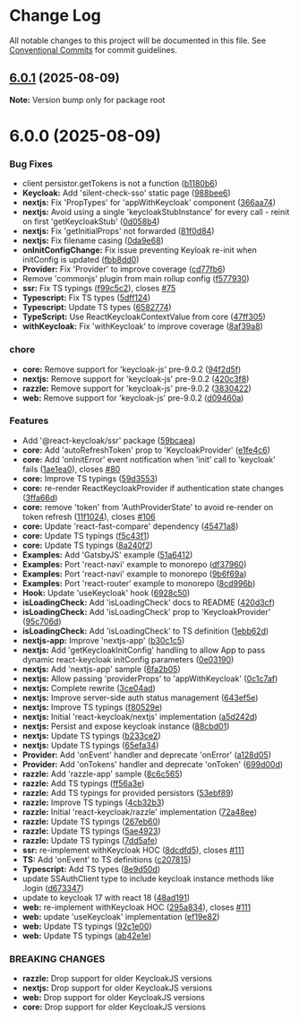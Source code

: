 # Change Log

All notable changes to this project will be documented in this file.
See [Conventional Commits](https://conventionalcommits.org) for commit guidelines.

## [6.0.1](https://github.com/leoluzh/react-keycloak-fork/compare/v6.0.0...v6.0.1) (2025-08-09)

**Note:** Version bump only for package root





# 6.0.0 (2025-08-09)


### Bug Fixes

* client persistor.getTokens is not a function  ([b1180b6](https://github.com/leoluzh/react-keycloak-fork/commit/b1180b6712b1021a973befac1a216d069ea2ec4c))
* **Keycloak:** Add 'silent-check-sso' static page ([988bee6](https://github.com/leoluzh/react-keycloak-fork/commit/988bee66ff8f2a590893e5a2f8b39f0f33620014))
* **nextjs:**  Fix 'PropTypes' for 'appWithKeycloak' component ([366aa74](https://github.com/leoluzh/react-keycloak-fork/commit/366aa74a604643c9ee767e91d3eb96d640868900))
* **nextjs:** Avoid using a single 'keycloakStubInstance' for every call - reinit on first 'getKeycloakStub' ([0d058b4](https://github.com/leoluzh/react-keycloak-fork/commit/0d058b41f2d469a5281bdf4962088c6daf7f6134))
* **nextjs:** Fix 'getInitialProps' not forwarded ([81f0d84](https://github.com/leoluzh/react-keycloak-fork/commit/81f0d8409623ccabe3bb51bc6e4a7db789579cde))
* **nextjs:** Fix filename casing ([0da9e68](https://github.com/leoluzh/react-keycloak-fork/commit/0da9e68e2985632a1876f4d6115f2c3e34a95166))
* **onInitConfigChange:** Fix issue preventing Keyloak re-init when initConfig is updated ([fbb8dd0](https://github.com/leoluzh/react-keycloak-fork/commit/fbb8dd00a9290863a03452fdb14cb3c2cb22a710))
* **Provider:** Fix 'Provider' to improve coverage ([cd77fb6](https://github.com/leoluzh/react-keycloak-fork/commit/cd77fb63ffb747a3b81c4fa74ca5e9d0398b9922))
* Remove 'commonjs' plugin from main rollup config ([f577930](https://github.com/leoluzh/react-keycloak-fork/commit/f5779302518744a6882023469f70f684e373f84c))
* **ssr:** Fix TS typings ([f99c5c2](https://github.com/leoluzh/react-keycloak-fork/commit/f99c5c284bb53721ff834cb1018073479e5447f7)), closes [#75](https://github.com/leoluzh/react-keycloak-fork/issues/75)
* **Typescript:** Fix TS types ([5dff124](https://github.com/leoluzh/react-keycloak-fork/commit/5dff124e433511be0b26cb266f519d938d1e0b2a))
* **Typescript:** Update TS types ([6582774](https://github.com/leoluzh/react-keycloak-fork/commit/65827746785476dc1a045eac06b784d6360b4ee0))
* **TypeScript:** Use ReactKeycloakContextValue from core ([47ff305](https://github.com/leoluzh/react-keycloak-fork/commit/47ff30503412a57e90fce33644d3c822320908e7))
* **withKeycloak:** Fix 'withKeycloak' to improve coverage ([8af39a8](https://github.com/leoluzh/react-keycloak-fork/commit/8af39a887fe3bd42ba25dd1ca29ff468df369b68))


### chore

* **core:** Remove support for 'keycloak-js' pre-9.0.2 ([94f2d5f](https://github.com/leoluzh/react-keycloak-fork/commit/94f2d5f8f106955091c7cc8aaa6c6dd2dbb024c4))
* **nextjs:** Remove support for 'keycloak-js' pre-9.0.2 ([420c3f8](https://github.com/leoluzh/react-keycloak-fork/commit/420c3f85ade9929becd5386b515476324826c9c2))
* **razzle:** Remove support for 'keycloak-js' pre-9.0.2 ([3830422](https://github.com/leoluzh/react-keycloak-fork/commit/3830422e3ea211aba4d9b4821dacaa6e1081f951))
* **web:** Remove support for 'keycloak-js' pre-9.0.2 ([d09460a](https://github.com/leoluzh/react-keycloak-fork/commit/d09460a62ba7bb4a104eb5ac1df558466cc4b3c0))


### Features

* Add '@react-keycloak/ssr' package ([59bcaea](https://github.com/leoluzh/react-keycloak-fork/commit/59bcaea0adba45043236cfd160dc81bf9376f6e2))
* **core:** Add 'autoRefreshToken' prop to 'KeycloakProvider' ([e1fe4c6](https://github.com/leoluzh/react-keycloak-fork/commit/e1fe4c64ceaadac2cff626637eb64562f97a9b58))
* **core:** Add 'onInitError' event notification when 'init' call to 'keycloak' fails ([1ae1ea0](https://github.com/leoluzh/react-keycloak-fork/commit/1ae1ea022203d9dc6012fad632f6bd3efe2d78a2)), closes [#80](https://github.com/leoluzh/react-keycloak-fork/issues/80)
* **core:** Improve TS typings ([59d3553](https://github.com/leoluzh/react-keycloak-fork/commit/59d35536cfa9c37d4d0f8052ade2294fc9a63b59))
* **core:** re-render ReactKeycloakProvider if authentication state changes ([3ffa66d](https://github.com/leoluzh/react-keycloak-fork/commit/3ffa66dcd88927b0247bdaacade08f62cfd77ed2))
* **core:** remove 'token' from 'AuthProviderState' to avoid re-render on token refresh ([11f1024](https://github.com/leoluzh/react-keycloak-fork/commit/11f1024dfdabb62eac8d91cb9731722341c4f72c)), closes [#106](https://github.com/leoluzh/react-keycloak-fork/issues/106)
* **core:** Update 'react-fast-compare' dependency ([45471a8](https://github.com/leoluzh/react-keycloak-fork/commit/45471a811653d40b615b67c26cadfea7ff89ebc0))
* **core:** Update TS typings ([f5c43f1](https://github.com/leoluzh/react-keycloak-fork/commit/f5c43f17f8240c7df752218b4c277e207080ab8e))
* **core:** Update TS typings ([8a240f2](https://github.com/leoluzh/react-keycloak-fork/commit/8a240f26e495a57f70a0b54da9cfe64cf4e08002))
* **Examples:** Add 'GatsbyJS' example ([51a6412](https://github.com/leoluzh/react-keycloak-fork/commit/51a6412a8b374d336e992acba0a9071efe41320f))
* **Examples:** Port 'react-navi' example to monorepo ([df37960](https://github.com/leoluzh/react-keycloak-fork/commit/df37960b67b07d2f8f458d5f909efca02a45a710))
* **Examples:** Port 'react-navi' example to monorepo ([9b6f69a](https://github.com/leoluzh/react-keycloak-fork/commit/9b6f69a67befd48a952bb5658489eb012bbcd4f4))
* **Examples:** Port 'react-router' example to monorepo ([8cd996b](https://github.com/leoluzh/react-keycloak-fork/commit/8cd996b0196e45f0ed8df40b3cf9b684958147fb))
* **Hook:** Update 'useKeycloak' hook ([6928c50](https://github.com/leoluzh/react-keycloak-fork/commit/6928c5091e60e9355a35862a3b9fb0fd88f208b7))
* **isLoadingCheck:** Add 'isLoadingCheck' docs to README ([420d3cf](https://github.com/leoluzh/react-keycloak-fork/commit/420d3cfbd21de031c237c147b02d3c432da10bea))
* **isLoadingCheck:** Add 'isLoadingCheck' prop to 'KeycloakProvider' ([95c706d](https://github.com/leoluzh/react-keycloak-fork/commit/95c706d761383716222651cc3570aa2ecec8bd71))
* **isLoadingCheck:** Add 'isLoadingCheck' to TS definition ([1ebb62d](https://github.com/leoluzh/react-keycloak-fork/commit/1ebb62d07d13f5606a2abac870a827d4394a1149))
* **nextjs-app:** Improve 'nextjs-app' ([b30c1c5](https://github.com/leoluzh/react-keycloak-fork/commit/b30c1c55c41bdec11174556d134e8053e7eb2f18))
* **nextjs:** Add 'getKeycloakInitConfig' handling to allow App to pass dynamic react-keycloak initConfig parameters ([0e03190](https://github.com/leoluzh/react-keycloak-fork/commit/0e03190a5b69d416355ea3afbeb5ae9b969a512f))
* **nextjs:** Add 'nextjs-app' sample ([6fa2b05](https://github.com/leoluzh/react-keycloak-fork/commit/6fa2b057b0e6328fb8d2958e25b88ace3a860838))
* **nextjs:** Allow passing 'providerProps' to 'appWithKeycloak' ([0c1c7af](https://github.com/leoluzh/react-keycloak-fork/commit/0c1c7af567a5617dc78870af565227b3e22abd8e))
* **nextjs:** Complete rewrite ([3ce04ad](https://github.com/leoluzh/react-keycloak-fork/commit/3ce04adaeb9a1e0523c11a518e621c0c78412eb9))
* **nextjs:** Improve server-side auth status management ([643ef5e](https://github.com/leoluzh/react-keycloak-fork/commit/643ef5eabb4d4bb24f7089d89f09588cb7168729))
* **nextjs:** Improve TS typings ([f80529e](https://github.com/leoluzh/react-keycloak-fork/commit/f80529e06b756abfdcf8b816f1112d46827e1f73))
* **nextjs:** Initial 'react-keycloak/nextjs' implementation ([a5d242d](https://github.com/leoluzh/react-keycloak-fork/commit/a5d242d6da395d175864d0fd5bf4771f796ab4e7))
* **nextjs:** Persist and expose keycloak instance ([88cbd01](https://github.com/leoluzh/react-keycloak-fork/commit/88cbd0145f6d3bd6480706b4609de5dd388deda6))
* **nextjs:** Update TS typings ([b233ce2](https://github.com/leoluzh/react-keycloak-fork/commit/b233ce29826445d1f5dc89a8b8d82031c08f4cfd))
* **nextjs:** Update TS typings ([65efa34](https://github.com/leoluzh/react-keycloak-fork/commit/65efa34226de6692e85dac158b7d5782d7b400ae))
* **Provider:** Add 'onEvent' handler and deprecate 'onError' ([a128d05](https://github.com/leoluzh/react-keycloak-fork/commit/a128d0503937285b20a317fa850537d49b258cfb))
* **Provider:** Add 'onTokens' handler and deprecate 'onToken' ([699d00d](https://github.com/leoluzh/react-keycloak-fork/commit/699d00ddd708182a30dd6cc14855b7585e63b4a0))
* **razzle:** Add 'razzle-app' sample ([8c6c565](https://github.com/leoluzh/react-keycloak-fork/commit/8c6c5654889c30d1e63efa05c7125a22e1297763))
* **razzle:** Add TS typings ([ff56a3e](https://github.com/leoluzh/react-keycloak-fork/commit/ff56a3e3104d295cc1d62034b2ad64f4a1dea3a1))
* **razzle:** Add TS typings for provided persistors ([53ebf89](https://github.com/leoluzh/react-keycloak-fork/commit/53ebf89db8f6a6901fc8e0e8dd49ba29e196394b))
* **razzle:** Improve TS typings ([4cb32b3](https://github.com/leoluzh/react-keycloak-fork/commit/4cb32b3f671eea1efce3544e9f3e6ca7a123e037))
* **razzle:** Initial 'react-keycloak/razzle' implementation ([72a48ee](https://github.com/leoluzh/react-keycloak-fork/commit/72a48ee84fe91bc7416753d6f39d406628787588))
* **razzle:** Update TS typings ([267eb60](https://github.com/leoluzh/react-keycloak-fork/commit/267eb602185aed8c98854467958e31ec0a5d87da))
* **razzle:** Update TS typings ([5ae4923](https://github.com/leoluzh/react-keycloak-fork/commit/5ae492305ba00c568f4d0c439ee33d300e764bcd))
* **razzle:** Update TS typings ([7dd5afe](https://github.com/leoluzh/react-keycloak-fork/commit/7dd5afe1f441fa2a6ea6d70a2a49afc33c44da61))
* **ssr:** re-implement withKeycloak HOC ([8dcdfd5](https://github.com/leoluzh/react-keycloak-fork/commit/8dcdfd50235a7f34871066b1efa088229aeacd24)), closes [#111](https://github.com/leoluzh/react-keycloak-fork/issues/111)
* **TS:** Add 'onEvent' to TS definitions ([c207815](https://github.com/leoluzh/react-keycloak-fork/commit/c2078157869f36f6d2f81d6284100d23db2a46ef))
* **Typescript:** Add TS types ([8e9d50d](https://github.com/leoluzh/react-keycloak-fork/commit/8e9d50d612efa4676841f88e198e72cb4f4d4a38))
* update SSAuthClient type to include keycloak instance methods like .login ([d673347](https://github.com/leoluzh/react-keycloak-fork/commit/d673347b57e6607d040c0cf693de31e87ccba09c))
* update to keycloak 17 with react 18 ([48ad191](https://github.com/leoluzh/react-keycloak-fork/commit/48ad1914c22b17aaabaf79085f7b7810a319e603))
* **web:** re-implement withKeycloak HOC ([295a834](https://github.com/leoluzh/react-keycloak-fork/commit/295a834c7f3fbe3bd7fb45a73c264b224d2e53ad)), closes [#111](https://github.com/leoluzh/react-keycloak-fork/issues/111)
* **web:** update 'useKeycloak' implementation ([ef19e82](https://github.com/leoluzh/react-keycloak-fork/commit/ef19e823b33c03808de696f9e7cbac3478197e0e))
* **web:** Update TS typings ([92c1e00](https://github.com/leoluzh/react-keycloak-fork/commit/92c1e00d3737c3a361a2660b7576212a435921df))
* **web:** Update TS typings ([ab42e1e](https://github.com/leoluzh/react-keycloak-fork/commit/ab42e1e948bb89f17ae2cf5caf1626a56d0485e5))


### BREAKING CHANGES

* **razzle:** Drop support for older KeycloakJS versions
* **nextjs:** Drop support for older KeycloakJS versions
* **web:** Drop support for older KeycloakJS versions
* **core:** Drop support for older KeycloakJS versions
